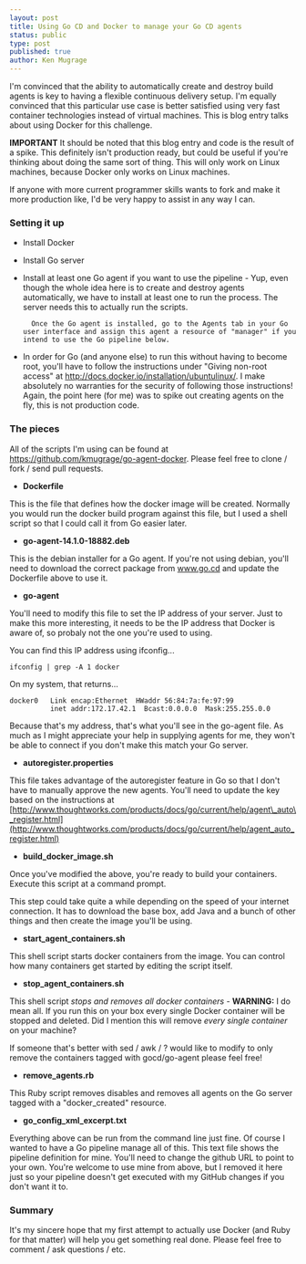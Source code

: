 ```yaml
---
layout: post
title: Using Go CD and Docker to manage your Go CD agents
status: public
type: post
published: true
author: Ken Mugrage
---
```


I'm convinced that the ability to automatically create and destroy build agents is key to having a flexible continuous delivery
setup. I'm equally convinced that this particular use case is better satisfied using very fast container technologies instead of
virtual machines. This is blog entry talks about using Docker for this challenge.

__IMPORTANT__ It should be noted that this blog entry and code is the result of a spike. This definitely isn't production ready,
but could be useful if you're thinking about doing the same sort of thing. This will only work on Linux
machines, because Docker only works on Linux machines.

If anyone with more current programmer skills wants to fork and make it more production like, I'd be very happy to assist in any way
I can.

### Setting it up

- Install Docker
- Install Go server
- Install at least one Go agent if you want to use the pipeline - Yup, even though the whole idea here is to create and destroy 
agents automatically, we have to install at least one to run the process. The server needs this to actually run the scripts. 

		Once the Go agent is installed, go to the Agents tab in your Go user interface and assign this agent a resource of "manager" if you intend to use the Go pipeline below.
	
- In order for Go (and anyone else) to run this without having to become root, you'll have to follow the instructions under 
"Giving non-root access" at <a href="http://docs.docker.io/installation/ubuntulinux/">http://docs.docker.io/installation/ubuntulinux/</a>. 
I make absolutely no warranties for the security of following those instructions! Again, the point here (for me) was to spike out 
creating agents on the fly, this is not production code.

### The pieces

All of the scripts I'm using can be found at <a href="https://github.com/kmugrage/go-agent-docker">https://github.com/kmugrage/go-agent-docker</a>.
Please feel free to clone / fork / send pull requests.

- __Dockerfile__

This is the file that defines how the docker image will be created. Normally you would run the docker build
program against this file, but I used a shell script so that I could call it from Go easier later.

- __go-agent-14.1.0-18882.deb__

This is the debian installer for a Go agent. If you're not using debian, you'll need to download the correct package
from www.go.cd and update the Dockerfile above to use it. 

- __go-agent__

You'll need to modify this file to set the IP address of your server. Just to make this more interesting, it needs to be the
IP address that Docker is aware of, so probaly not the one you're used to using. 

You can find this IP address using ifconfig...

	ifconfig | grep -A 1 docker

On my system, that returns...

	docker0   Link encap:Ethernet  HWaddr 56:84:7a:fe:97:99  
			  inet addr:172.17.42.1  Bcast:0.0.0.0  Mask:255.255.0.0

Because that's my address, that's what you'll see in the go-agent file. As much as I might appreciate your help in supplying
agents for me, they won't be able to connect if you don't make this match your Go server. 

- __autoregister.properties__

This file takes advantage of the autoregister feature in Go so that I don't have to manually approve the new agents. You'll 
need to update the key based on the instructions at [http://www.thoughtworks.com/products/docs/go/current/help/agent\_auto\_register.html](http://www.thoughtworks.com/products/docs/go/current/help/agent_auto_register.html)

- __build\_docker\_image.sh__

Once you've modified the above, you're ready to build your containers. Execute this script at a command prompt.

This step could take quite a while depending on the speed of your internet connection. It has to download the base box, 
add Java and a bunch of other things and then create the image you'll be using.

- __start\_agent\_containers.sh__

This shell script starts docker containers from the image. You can control how many containers get started by editing
the script itself. 

- __stop\_agent\_containers.sh__

This shell script _stops and removes all docker containers_ - __WARNING:__ I do mean all. 
If you run this on your box every single Docker container will be stopped and deleted. Did I mention this will remove
_every single container_ on your machine?

If someone that's better with sed / awk / ? would like to modify to only remove the containers tagged with gocd/go-agent
please feel free!


- __remove\_agents.rb__

This Ruby script removes disables and removes all agents on the Go server tagged with a "docker\_created"
resource. 

- __go\_config\_xml\_excerpt.txt__

Everything above can be run from the command line just fine. Of course I wanted to have a Go pipeline manage all of this. 
This text file shows the pipeline definition for mine. You'll need to change the github URL to point to your own. You're welcome
to use mine from above, but I removed it here just so your pipeline doesn't get executed with my GitHub changes if you don't
want it to.

### Summary

It's my sincere hope that my first attempt to actually use Docker (and Ruby for that matter) will help you get something real
done. Please feel free to comment / ask questions / etc. 




